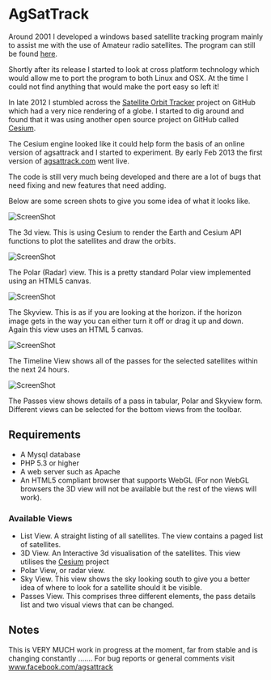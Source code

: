 # AgSatTrack #
  
Around 2001 I developed a windows based satellite tracking program mainly to assist me with the use of Amateur radio satellites. The program can still be found [here](http://hamsoftware.co.uk/agsattrack/).

Shortly after its release I started to look at cross platform technology which would allow me to port the program to both Linux and OSX. At the time I could not find anything that would make the port easy so left it!

In late 2012 I stumbled across the [Satellite Orbit Tracker](https://github.com/koansys/isat) project on GitHub which had a very nice rendering of a globe. I started to dig around and found that it was using another open source project on GitHub called [Cesium](https://github.com/AnalyticalGraphicsInc/cesium).

The Cesium engine looked like it could help form the basis of an online version of agsattrack and I started to experiment. By early Feb 2013 the first version of [agsattrack.com](http://www.agsattrack.com/) went live.

The code is still very much being developed and there are a lot of bugs that need fixing and new features that need adding.

Below are some screen shots to give you some idea of what it looks like.

![ScreenShot](https://raw.github.com/Alex-developer/agsattrack/master/screenshots/3d.png)

The 3d view. This is using Cesium to render the Earth and Cesium API functions to plot the satellites and draw the orbits.

![ScreenShot](https://raw.github.com/Alex-developer/agsattrack/master/screenshots/small/polar.png)

The Polar (Radar) view. This is a pretty standard Polar view implemented using an HTML5 canvas.

![ScreenShot](https://raw.github.com/Alex-developer/agsattrack/master/screenshots/small/skyview.png)

The Skyview. This is as if you are looking at the horizon. if the horizon image gets in the way you can either turn it off or drag it up and down. Again this view uses an HTML 5 canvas.

![ScreenShot](https://raw.github.com/Alex-developer/agsattrack/master/screenshots/small/timeline.png)

The Timeline View shows all of the passes for the selected satellites within the next 24 hours.

![ScreenShot](https://raw.github.com/Alex-developer/agsattrack/master/screenshots/small/passes.png)

The Passes view shows details of a pass in tabular, Polar and Skyview form. Different views can be selected for the bottom views from the toolbar.


## Requirements ##

- A Mysql database
- PHP 5.3 or higher
- A web server such as Apache
- An HTML5 compliant browser that supports WebGL (For non WebGL browsers the 3D view will not be available but the rest of the views will work).

### Available Views ###

- List View. A straight listing of all satellites. The view contains a paged list of satellites.
- 3D View. An Interactive 3d visualisation of the satellites. This view utilises the [Cesium](http://http://cesium.agi.com/) project 
- Polar View, or radar view. 
- Sky View. This view shows the sky looking south to give you a better idea of where to look for a satellite should it be visible. 
- Passes View. This comprises three different elements, the pass details list and two visual views that can be changed.

## Notes ##

This is VERY MUCH work in progress at the moment, far from stable and is changing constantly .......
For bug reports or general comments visit www.facebook.com/agsattrack
